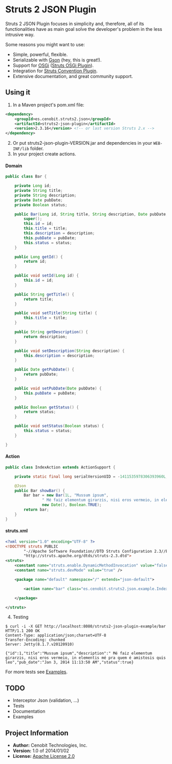 Struts 2 JSON Plugin
====================

Struts 2 JSON Plugin focuses in simplicity and, therefore, all of its 
functionalities have as main goal solve the developer's problem in the less intrusive way.

Some reasons you might want to use:

* Simple, powerful, flexible.
* Serializable with [Gson](http://code.google.com/p/google-gson/ "Gson") (hey, this is great!).
* Support for [OSGi](http://www.osgi.org/Main/HomePage "OSGi") ([Struts OSGi Plugin](http://struts.apache.org/release/2.2.x/docs/osgi-plugin.html "Struts OSGi Plugin")).
* Integration for [Struts Convention Plugin](http://struts.apache.org/release/2.2.x/docs/convention-plugin.html "Struts Convention Plugin").
* Extensive documentation, and great community support.


Using it
--------

1.  In a Maven project's pom.xml file:

```xml   
<dependency>
    <groupId>es.cenobit.struts2.json</groupId>
    <artifactId>struts2-json-plugin</artifactId>
    <version>2.3.16</version> <!-- or last version Struts 2.x -->
</dependency>
```

2.  Or put struts2-json-plugin-VERSION.jar and dependencies in your `WEB-INF/lib` folder.
3.  In your project create actions.


#### Domain ####

```java
public class Bar {

    private Long id;
    private String title;
    private String description;
    private Date pubDate;
    private Boolean status;

    public Bar(Long id, String title, String description, Date pubDate, Boolean status) {
        super();
        this.id = id;
        this.title = title;
        this.description = description;
        this.pubDate = pubDate;
        this.status = status;
    }

    public Long getId() {
        return id;
    }

    public void setId(Long id) {
        this.id = id;
    }

    public String getTitle() {
        return title;
    }

    public void setTitle(String title) {
        this.title = title;
    }

    public String getDescription() {
        return description;
    }

    public void setDescription(String description) {
        this.description = description;
    }

    public Date getPubDate() {
        return pubDate;
    }

    public void setPubDate(Date pubDate) {
        this.pubDate = pubDate;
    }

    public Boolean getStatus() {
        return status;
    }

    public void setStatus(Boolean status) {
        this.status = status;
    }

}
```


#### Action ####

```java
public class IndexAction extends ActionSupport {

    private static final long serialVersionUID = -1411535978306393960L;

    @Json
    public Bar showBar() {
        Bar bar = new Bar(1L, "Mussum ipsum",
                " Mé faiz elementum girarzis, nisi eros vermeio, in elementis mé pra quem é amistosis quis leo",
                new Date(), Boolean.TRUE);
        return bar;
    }
}
```


#### struts.xml ####

```xml
<?xml version="1.0" encoding="UTF-8" ?>
<!DOCTYPE struts PUBLIC
        "-//Apache Software Foundation//DTD Struts Configuration 2.3//EN"
        "http://struts.apache.org/dtds/struts-2.3.dtd">
<struts>
    <constant name="struts.enable.DynamicMethodInvocation" value="false" />
    <constant name="struts.devMode" value="true" />

    <package name="default" namespace="/" extends="json-default">

        <action name="bar" class="es.cenobit.struts2.json.example.IndexAction" method="showBar" />

    </package>

</struts>
```

4.  Testing

```
$ curl -i -X GET http://localhost:8080/struts2-json-plugin-example/bar
HTTP/1.1 200 OK
Content-Type: application/json;charset=UTF-8
Transfer-Encoding: chunked
Server: Jetty(8.1.7.v20120910)

{"id":1,"title":"Mussum ipsum","description":" Mé faiz elementum girarzis, nisi eros vermeio, in elementis mé pra quem é amistosis quis leo","pub_date":"Jan 3, 2014 11:13:50 AM","status":true}
```

For more tests see [Examples](https://github.com/cenobites/struts2-json-plugin/tree/master/examples "Examples").


TODO
----

* Interceptor Json (validation, ...)
* Tests
* Documentation
* Examples


Project Information
-------------------

* __Author:__ Cenobit Technologies, Inc.
* __Version:__ 1.0 of 2014/01/02
* __License:__ [Apache License 2.0](http://www.apache.org/licenses/LICENSE-2.0.html "Apache License 2.0")